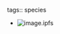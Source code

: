 tags:: species

- ![image.ipfs](https://peach-geographical-bat-397.mypinata.cloud/ipfs/QmUcF3Y6xfcTR4gk9TMezSpGgtrvWAkT9FtJ9PY3vRFHaP)